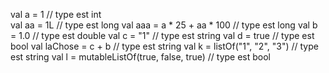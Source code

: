 val a = 1                                   // type est int           
val aa = 1L                                 // type est long
val aaa = a * 25 + aa * 100                 // type est long
val b = 1.0                                 // type est double
val c = "1"                                 // type est string
val d = true                                // type est bool
val laChose = c + b                         // type est string
val k = listOf("1", "2", "3")               // type est string
val l = mutableListOf(true, false, true)    // type est bool